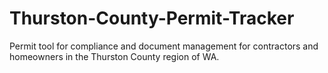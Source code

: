# Thurston-County-Permit-Tracker
Permit tool for compliance and document management for contractors and homeowners in the Thurston County region of WA.
